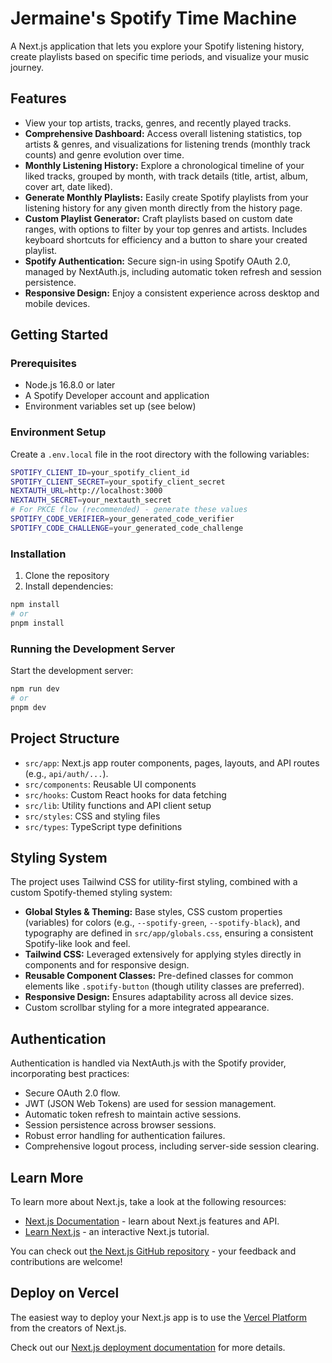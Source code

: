 # Jermaine's Spotify Time Machine

A Next.js application that lets you explore your Spotify listening history, create playlists based on specific time periods, and visualize your music journey.

## Features

- View your top artists, tracks, genres, and recently played tracks.
- **Comprehensive Dashboard:** Access overall listening statistics, top artists & genres, and visualizations for listening trends (monthly track counts) and genre evolution over time.
- **Monthly Listening History:** Explore a chronological timeline of your liked tracks, grouped by month, with track details (title, artist, album, cover art, date liked).
- **Generate Monthly Playlists:** Easily create Spotify playlists from your listening history for any given month directly from the history page.
- **Custom Playlist Generator:** Craft playlists based on custom date ranges, with options to filter by your top genres and artists. Includes keyboard shortcuts for efficiency and a button to share your created playlist.
- **Spotify Authentication:** Secure sign-in using Spotify OAuth 2.0, managed by NextAuth.js, including automatic token refresh and session persistence.
- **Responsive Design:** Enjoy a consistent experience across desktop and mobile devices.

## Getting Started

### Prerequisites

- Node.js 16.8.0 or later
- A Spotify Developer account and application
- Environment variables set up (see below)

### Environment Setup

Create a `.env.local` file in the root directory with the following variables:

```bash
SPOTIFY_CLIENT_ID=your_spotify_client_id
SPOTIFY_CLIENT_SECRET=your_spotify_client_secret
NEXTAUTH_URL=http://localhost:3000
NEXTAUTH_SECRET=your_nextauth_secret
# For PKCE flow (recommended) - generate these values
SPOTIFY_CODE_VERIFIER=your_generated_code_verifier
SPOTIFY_CODE_CHALLENGE=your_generated_code_challenge
```

### Installation

1. Clone the repository
2. Install dependencies:

```bash
npm install
# or
pnpm install
```

### Running the Development Server

Start the development server:

```bash
npm run dev
# or
pnpm dev
```

## Project Structure

- `src/app`: Next.js app router components, pages, layouts, and API routes (e.g., `api/auth/...`).
- `src/components`: Reusable UI components
- `src/hooks`: Custom React hooks for data fetching
- `src/lib`: Utility functions and API client setup
- `src/styles`: CSS and styling files
- `src/types`: TypeScript type definitions

## Styling System

The project uses Tailwind CSS for utility-first styling, combined with a custom Spotify-themed styling system:

- **Global Styles & Theming:** Base styles, CSS custom properties (variables) for colors (e.g., `--spotify-green`, `--spotify-black`), and typography are defined in `src/app/globals.css`, ensuring a consistent Spotify-like look and feel.
- **Tailwind CSS:** Leveraged extensively for applying styles directly in components and for responsive design.
- **Reusable Component Classes:** Pre-defined classes for common elements like `.spotify-button` (though utility classes are preferred).
- **Responsive Design:** Ensures adaptability across all device sizes.
- Custom scrollbar styling for a more integrated appearance.

## Authentication

Authentication is handled via NextAuth.js with the Spotify provider, incorporating best practices:

- Secure OAuth 2.0 flow.
- JWT (JSON Web Tokens) are used for session management.
- Automatic token refresh to maintain active sessions.
- Session persistence across browser sessions.
- Robust error handling for authentication failures.
- Comprehensive logout process, including server-side session clearing.

## Learn More

To learn more about Next.js, take a look at the following resources:

- [Next.js Documentation](https://nextjs.org/docs) - learn about Next.js features and API.
- [Learn Next.js](https://nextjs.org/learn) - an interactive Next.js tutorial.

You can check out [the Next.js GitHub repository](https://github.com/vercel/next.js) - your feedback and contributions are welcome!

## Deploy on Vercel

The easiest way to deploy your Next.js app is to use the [Vercel Platform](https://vercel.com/new?utm_medium=default-template&filter=next.js&utm_source=create-next-app&utm_campaign=create-next-app-readme) from the creators of Next.js.

Check out our [Next.js deployment documentation](https://nextjs.org/docs/app/building-your-application/deploying) for more details.
